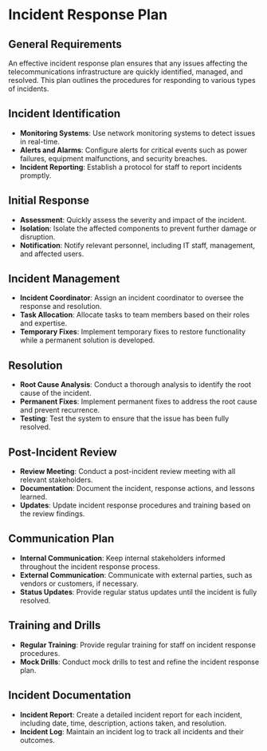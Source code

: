 # Incident Response Plan

## General Requirements
An effective incident response plan ensures that any issues affecting the telecommunications infrastructure are quickly identified, managed, and resolved. This plan outlines the procedures for responding to various types of incidents.

## Incident Identification
- **Monitoring Systems**: Use network monitoring systems to detect issues in real-time.
- **Alerts and Alarms**: Configure alerts for critical events such as power failures, equipment malfunctions, and security breaches.
- **Incident Reporting**: Establish a protocol for staff to report incidents promptly.

## Initial Response
- **Assessment**: Quickly assess the severity and impact of the incident.
- **Isolation**: Isolate the affected components to prevent further damage or disruption.
- **Notification**: Notify relevant personnel, including IT staff, management, and affected users.

## Incident Management
- **Incident Coordinator**: Assign an incident coordinator to oversee the response and resolution.
- **Task Allocation**: Allocate tasks to team members based on their roles and expertise.
- **Temporary Fixes**: Implement temporary fixes to restore functionality while a permanent solution is developed.

## Resolution
- **Root Cause Analysis**: Conduct a thorough analysis to identify the root cause of the incident.
- **Permanent Fixes**: Implement permanent fixes to address the root cause and prevent recurrence.
- **Testing**: Test the system to ensure that the issue has been fully resolved.

## Post-Incident Review
- **Review Meeting**: Conduct a post-incident review meeting with all relevant stakeholders.
- **Documentation**: Document the incident, response actions, and lessons learned.
- **Updates**: Update incident response procedures and training based on the review findings.

## Communication Plan
- **Internal Communication**: Keep internal stakeholders informed throughout the incident response process.
- **External Communication**: Communicate with external parties, such as vendors or customers, if necessary.
- **Status Updates**: Provide regular status updates until the incident is fully resolved.

## Training and Drills
- **Regular Training**: Provide regular training for staff on incident response procedures.
- **Mock Drills**: Conduct mock drills to test and refine the incident response plan.

## Incident Documentation
- **Incident Report**: Create a detailed incident report for each incident, including date, time, description, actions taken, and resolution.
- **Incident Log**: Maintain an incident log to track all incidents and their outcomes.


